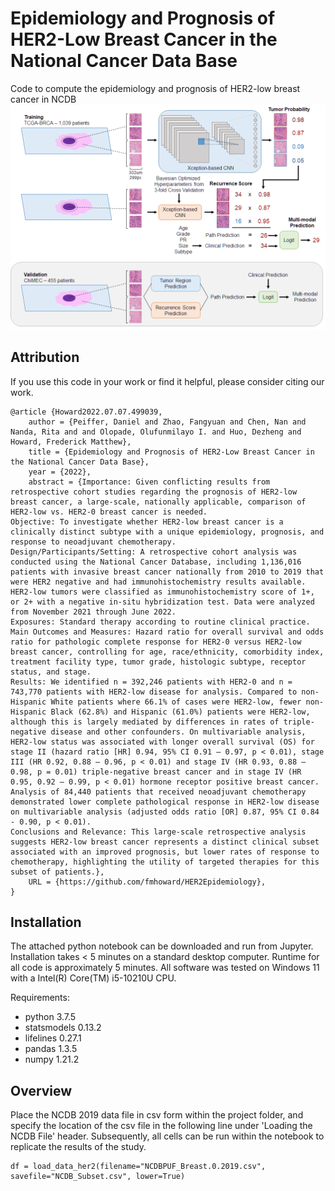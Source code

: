 # Epidemiology and Prognosis of HER2-Low Breast Cancer in the National Cancer Data Base
Code to compute the epidemiology and prognosis of HER2-low breast cancer in NCDB
<br>
<img src="https://github.com/fmhoward/DLRS/blob/main/overview.png?raw=true" width="600">

## Attribution
If you use this code in your work or find it helpful, please consider citing our work.
```
@article {Howard2022.07.07.499039,
	author = {Peiffer, Daniel and Zhao, Fangyuan and Chen, Nan and Nanda, Rita and and Olopade, Olufunmilayo I. and Huo, Dezheng and Howard, Frederick Matthew},
	title = {Epidemiology and Prognosis of HER2-Low Breast Cancer in the National Cancer Data Base},
	year = {2022},
	abstract = {Importance: Given conflicting results from retrospective cohort studies regarding the prognosis of HER2-low breast cancer, a large-scale, nationally applicable, comparison of HER2-low vs. HER2-0 breast cancer is needed. 
Objective: To investigate whether HER2-low breast cancer is a clinically distinct subtype with a unique epidemiology, prognosis, and response to neoadjuvant chemotherapy.
Design/Participants/Setting: A retrospective cohort analysis was conducted using the National Cancer Database, including 1,136,016 patients with invasive breast cancer nationally from 2010 to 2019 that were HER2 negative and had immunohistochemistry results available. HER2-low tumors were classified as immunohistochemistry score of 1+, or 2+ with a negative in-situ hybridization test. Data were analyzed from November 2021 through June 2022.
Exposures: Standard therapy according to routine clinical practice.
Main Outcomes and Measures: Hazard ratio for overall survival and odds ratio for pathologic complete response for HER2-0 versus HER2-low breast cancer, controlling for age, race/ethnicity, comorbidity index, treatment facility type, tumor grade, histologic subtype, receptor status, and stage.
Results: We identified n = 392,246 patients with HER2-0 and n = 743,770 patients with HER2-low disease for analysis. Compared to non-Hispanic White patients where 66.1% of cases were HER2-low, fewer non-Hispanic Black (62.8%) and Hispanic (61.0%) patients were HER2-low, although this is largely mediated by differences in rates of triple-negative disease and other confounders. On multivariable analysis, HER2-low status was associated with longer overall survival (OS) for stage II (hazard ratio [HR] 0.94, 95% CI 0.91 – 0.97, p < 0.01), stage III (HR 0.92, 0.88 – 0.96, p < 0.01) and stage IV (HR 0.93, 0.88 – 0.98, p = 0.01) triple-negative breast cancer and in stage IV (HR 0.95, 0.92 – 0.99, p < 0.01) hormone receptor positive breast cancer. Analysis of 84,440 patients that received neoadjuvant chemotherapy demonstrated lower complete pathological response in HER2-low disease on multivariable analysis (adjusted odds ratio [OR] 0.87, 95% CI 0.84 - 0.90, p < 0.01).
Conclusions and Relevance: This large-scale retrospective analysis suggests HER2-low breast cancer represents a distinct clinical subset associated with an improved prognosis, but lower rates of response to chemotherapy, highlighting the utility of targeted therapies for this subset of patients.},
	URL = {https://github.com/fmhoward/HER2Epidemiology},
}

```

## Installation
The attached python notebook can be downloaded and run from Jupyter. Installation takes < 5 minutes on a standard desktop computer. Runtime for all code is approximately 5 minutes. All software was tested on Windows 11 with a Intel(R) Core(TM) i5-10210U CPU.

Requirements:
* python 3.7.5
* statsmodels 0.13.2
* lifelines 0.27.1
* pandas 1.3.5
* numpy 1.21.2

## Overview
Place the NCDB 2019 data file in csv form within the project folder, and specify the location of the csv file in the following line under 'Loading the NCDB File' header. Subsequently, all cells can be run within the notebook to replicate the results of the study.
```
df = load_data_her2(filename="NCDBPUF_Breast.0.2019.csv", savefile="NCDB_Subset.csv", lower=True)
```
